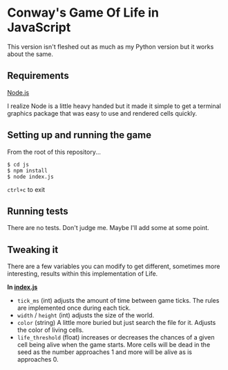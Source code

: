 # Conway's Game Of Life in JavaScript
This version isn't fleshed out as much as my Python version but it works about the same.

## Requirements
[Node.js](https://nodejs.org/en/download/)

I realize Node is a little heavy handed but it made it simple to get a terminal graphics package that was easy to use and rendered cells quickly.

## Setting up and running the game
From the root of this repository...
```
$ cd js
$ npm install
$ node index.js
```
`ctrl+c` to exit

## Running tests
There are no tests. Don't judge me. Maybe I'll add some at some point.

## Tweaking it
There are a few variables you can modify to get different, sometimes more interesting, results within this implementation of Life.

**In [index.js](https://github.com/carterbancroft/game-of-life/blob/master/js/index.js)**
- `tick_ms` (int) adjusts the amount of time between game ticks. The rules are implemented once during each tick.
- `width` / `height` (int) adjusts the size of the world.
- `color` (string) A little more buried but just search the file for it. Adjusts the color of living cells.
- `life_threshold` (float) increases or decreases the chances of a given cell being alive when the game starts. More cells will be dead in the seed as the number approaches 1 and more will be alive as is approaches 0.
